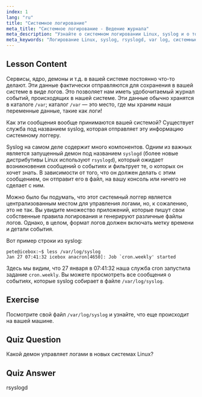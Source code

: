 ```yaml
---
index: 1
lang: "ru"
title: "Системное логирование"
meta_title: "Системное логирование - Ведение журнала"
meta_description: "Узнайте о системном логировании Linux, syslog и о том, как просматривать файлы логов в /var/log. Изучите rsyslogd и отслеживайте системные события с помощью этого руководства для начинающих."
meta_keywords: "Логирование Linux, syslog, rsyslogd, var log, системные логи, руководство по Linux, руководство для начинающих"
---
```


## Lesson Content

Сервисы, ядро, демоны и т.д. в вашей системе постоянно что-то делают. Эти данные фактически отправляются для сохранения в вашей системе в виде логов. Это позволяет нам иметь удобочитаемый журнал событий, происходящих в нашей системе. Эти данные обычно хранятся в каталоге `/var`; каталог `/var` — это место, где мы храним наши переменные данные, такие как логи!

Как эти сообщения вообще принимаются вашей системой? Существует служба под названием syslog, которая отправляет эту информацию системному логгеру.

Syslog на самом деле содержит много компонентов. Одним из важных является запущенный демон под названием `syslogd` (более новые дистрибутивы Linux используют `rsyslogd`), который ожидает возникновения сообщений о событиях и фильтрует те, о которых он хочет знать. В зависимости от того, что он должен делать с этим сообщением, он отправит его в файл, на вашу консоль или ничего не сделает с ним.

Можно было бы подумать, что этот системный логгер является централизованным местом для управления логами, но, к сожалению, это не так. Вы увидите множество приложений, которые пишут свои собственные правила логирования и генерируют различные файлы логов. Однако, в целом, формат логов должен включать метку времени и детали события.

Вот пример строки из syslog:

```plaintext
pete@icebox:~$ less /var/log/syslog
Jan 27 07:41:32 icebox anacron[4650]: Job `cron.weekly' started
```

Здесь мы видим, что 27 января в 07:41:32 наша служба cron запустила задание `cron.weekly`. Вы можете просмотреть все сообщения о событиях, которые syslog собирает в файле `/var/log/syslog`.

## Exercise

Посмотрите свой файл `/var/log/syslog` и узнайте, что еще происходит на вашей машине.

## Quiz Question

Какой демон управляет логами в новых системах Linux?

## Quiz Answer

rsyslogd
